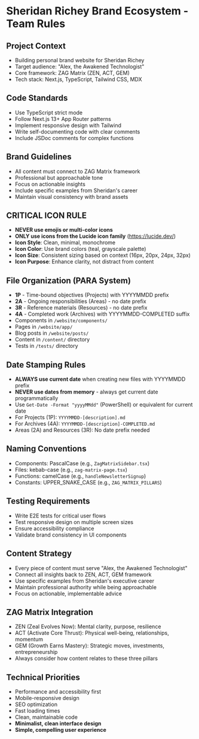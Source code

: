 # Sheridan Richey Brand Ecosystem - Team Rules

## Project Context
- Building personal brand website for Sheridan Richey
- Target audience: "Alex, the Awakened Technologist"
- Core framework: ZAG Matrix (ZEN, ACT, GEM)
- Tech stack: Next.js, TypeScript, Tailwind CSS, MDX

## Code Standards
- Use TypeScript strict mode
- Follow Next.js 13+ App Router patterns
- Implement responsive design with Tailwind
- Write self-documenting code with clear comments
- Include JSDoc comments for complex functions

## Brand Guidelines
- All content must connect to ZAG Matrix framework
- Professional but approachable tone
- Focus on actionable insights
- Include specific examples from Sheridan's career
- Maintain visual consistency with brand assets

## **CRITICAL ICON RULE**
- **NEVER use emojis or multi-color icons**
- **ONLY use icons from the Lucide icon family** (https://lucide.dev/)
- **Icon Style**: Clean, minimal, monochrome
- **Icon Color**: Use brand colors (teal, grayscale palette)
- **Icon Size**: Consistent sizing based on context (16px, 20px, 24px, 32px)
- **Icon Purpose**: Enhance clarity, not distract from content

## File Organization (PARA System)
- **1P** - Time-bound objectives (Projects) with YYYYMMDD prefix
- **2A** - Ongoing responsibilities (Areas) - no date prefix
- **3R** - Reference materials (Resources) - no date prefix  
- **4A** - Completed work (Archives) with YYYYMMDD-COMPLETED suffix
- Components in `/website/components/`
- Pages in `/website/app/`
- Blog posts in `/website/posts/`
- Content in `/content/` directory
- Tests in `/tests/` directory

## Date Stamping Rules
- **ALWAYS use current date** when creating new files with YYYYMMDD prefix
- **NEVER use dates from memory** - always get current date programmatically
- Use `Get-Date -Format "yyyyMMdd"` (PowerShell) or equivalent for current date
- For Projects (1P): `YYYYMMDD-[description].md`
- For Archives (4A): `YYYYMMDD-[description]-COMPLETED.md`
- Areas (2A) and Resources (3R): No date prefix needed

## Naming Conventions
- Components: PascalCase (e.g., `ZagMatrixSidebar.tsx`)
- Files: kebab-case (e.g., `zag-matrix-page.tsx`)
- Functions: camelCase (e.g., `handleNewsletterSignup`)
- Constants: UPPER_SNAKE_CASE (e.g., `ZAG_MATRIX_PILLARS`)

## Testing Requirements
- Write E2E tests for critical user flows
- Test responsive design on multiple screen sizes
- Ensure accessibility compliance
- Validate brand consistency in UI components

## Content Strategy
- Every piece of content must serve "Alex, the Awakened Technologist"
- Connect all insights back to ZEN, ACT, GEM framework
- Use specific examples from Sheridan's executive career
- Maintain professional authority while being approachable
- Focus on actionable, implementable advice

## ZAG Matrix Integration
- ZEN (Zeal Evolves Now): Mental clarity, purpose, resilience
- ACT (Activate Core Thrust): Physical well-being, relationships, momentum
- GEM (Growth Earns Mastery): Strategic moves, investments, entrepreneurship
- Always consider how content relates to these three pillars

## Technical Priorities
- Performance and accessibility first
- Mobile-responsive design
- SEO optimization
- Fast loading times
- Clean, maintainable code
- **Minimalist, clean interface design**
- **Simple, compelling user experience**